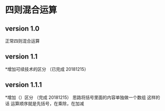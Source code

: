 # 四则混合运算
## version 1.0
正常四则混合运算
## version 1.1
*增加可续技术的区分    （已完成 20181215）
## version 1.1.1
*增加（）区分    （完成 20181215）
    思路将括号里面的内容单独做一个数组  这样的话 运算顺序就是先括号，在乘除，在加减
    


